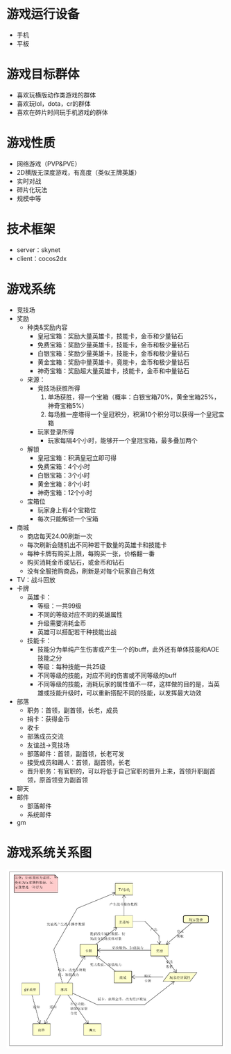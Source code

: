 # 游戏运行设备
* 手机
* 平板

# 游戏目标群体
* 喜欢玩横版动作类游戏的群体
* 喜欢玩lol，dota，cr的群体
* 喜欢在碎片时间玩手机游戏的群体

# 游戏性质
* 网络游戏（PVP&PVE）
* 2D横版无深度游戏，有高度（类似王牌英雄）
* 实时对战
* 碎片化玩法
* 规模中等

# 技术框架
* server：skynet
* client：cocos2dx

# 游戏系统
* 竞技场
* 奖励
    * 种类&奖励内容
        * 皇冠宝箱：奖励大量英雄卡，技能卡，金币和少量钻石
        * 免费宝箱：奖励少量英雄卡，技能卡，金币和极少量钻石
        * 白银宝箱：奖励少量英雄卡，技能卡，金币和极少量钻石
        * 黄金宝箱：奖励中量英雄卡，竟能卡，金币和极少量钻石
        * 神奇宝箱：奖励超大量英雄卡，技能卡，金币和中量钻石
    * 来源：
        * 竞技场获胜所得
            1. 单场获胜，得一个宝箱（概率：白银宝箱70%，黄金宝箱25%，神奇宝箱5%）
            2. 每场推一座塔得一个皇冠积分，积满10个积分可以获得一个皇冠宝箱
        * 玩家登录所得
            * 玩家每隔4个小时，能够开一个皇冠宝箱，最多叠加两个
    * 解锁
        * 皇冠宝箱：积满皇冠立即可得
        * 免费宝箱：4个小时
        * 白银宝箱：3个小时
        * 黄金宝箱：8个小时
        * 神奇宝箱：12个小时
    * 宝箱位
        * 玩家身上有4个宝箱位
        * 每次只能解锁一个宝箱
* 商城
    * 商店每天24.00刷新一次
    * 每次刷新会随机出不同种若干数量的英雄卡和技能卡
    * 每种卡牌有购买上限，每购买一张，价格翻一番
    * 购买消耗金币或钻石，或金币和钻石
    * 没有全服抢购商品，刷新是对每个玩家自己有效
* TV：战斗回放
* 卡牌
    * 英雄卡：
        * 等级：一共99级
        * 不同的等级对应不同的英雄属性
        * 升级需要消耗金币
        * 英雄可以搭配若干种技能出战
    * 技能卡：
        * 技能分为单纯产生伤害或产生一个的buff，此外还有单体技能和AOE技能之分
        * 等级：每种技能一共25级
        * 不同等级的技能，对应不同的伤害或不同等级的buff
        * 不同等级的技能，消耗玩家的属性值不一样，这样做的目的是，当英雄或技能升级时，可以重新搭配不同的技能，以发挥最大功效
* 部落
    * 职务：首领，副首领，长老，成员
    * 捐卡：获得金币
    * 收卡
    * 部落成员交流
    * 友谊战->竞技场
    * 部落邮件：首领，副首领，长老可发
    * 接受成员和踢人：首领，副首领，长老
    * 晋升职务：有官职的，可以将低于自己官职的晋升上来，首领升职副首领，原首领变为副首领
* 聊天
* 邮件
    * 部落邮件
    * 系统邮件
* gm

# 游戏系统关系图
![image](https://raw.githubusercontent.com/Manistein/Photos/master/IndenpentProject/GreatFighter/SystemRelationShip.png)